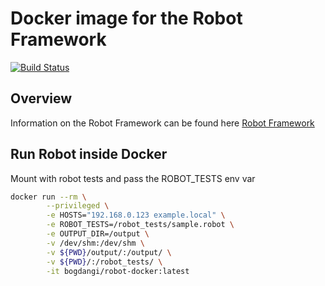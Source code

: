 # Docker image for the Robot Framework
[![Build Status](https://travis-ci.org/bogdangi/robot-docker.svg?branch=master)](https://travis-ci.org/bogdangi/robot-docker)

## Overview

Information on the Robot Framework can be found here [Robot Framework](http://robotframework.org)


## Run Robot inside Docker

Mount with robot tests and pass the ROBOT_TESTS env var

```sh
docker run --rm \
        --privileged \
        -e HOSTS="192.168.0.123 example.local" \
        -e ROBOT_TESTS=/robot_tests/sample.robot \
        -e OUTPUT_DIR=/output \
        -v /dev/shm:/dev/shm \
        -v ${PWD}/output/:/output/ \
        -v ${PWD}/:/robot_tests/ \
        -it bogdangi/robot-docker:latest
```
